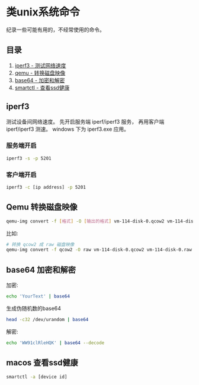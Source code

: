 # 类unix系统命令


纪录一些可能有用的，不经常使用的命令。

## 目录

1. [iperf3 - 测试网络速度](#iperf3)
2. [qemu - 转换磁盘映像](#qemu-转换磁盘映像)
3. [base64 - 加密和解密](#base64-加密和解密)
4. [smartctl - 查看ssd健康](#macos-查看ssd健康)

## iperf3

测试设备间网络速度。
先开启服务端 iperf/iperf3 服务，
再用客户端 iperf/iperf3 测速。
windows 下为 iperf3.exe 应用。

### 服务端开启

```bash
iperf3 -s -p 5201
```

### 客户端开启

```bash
iperf3 -c [ip address] -p 5201
```

## Qemu 转换磁盘映像

```bash
qemu-img convert -f [格式] -O [输出的格式] vm-114-disk-0.qcow2 vm-114-disk-0.raw
```

比如:

```bash
# 转换 qcow2 成 raw 磁盘映像
qemu-img convert -f qcow2 -O raw vm-114-disk-0.qcow2 vm-114-disk-0.raw
```

## base64 加密和解密

加密:

```bash
echo 'YourText' | base64
```

生成伪随机数的base64

```bash
head -c32 /dev/urandom | base64
```

解密:

```bash
echo 'WW91clRleHQK' | base64 --decode
```

## macos 查看ssd健康

```bash
smartctl -a [device id]
```

